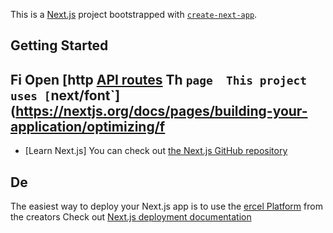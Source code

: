 This is a [Next.js](https://nextjs.org) project bootstrapped with [`create-next-app`](https://nextjs.org/docs/pages/api-reference/create-next-app).

## Getting Started
Fi
Open [http
[API routes](https://nextjs.org/docs/pages/building-your-application/routng/ap-routes)
Th `page 
This project uses [`next/font`](https://nextjs.org/docs/pages/building-your-application/optimizing/f
- 
- [Learn Next.js]
You can check out [the Next.js GitHub repository](https://github.com/vercel/next.js) 
## De
The easiest way to deploy your Next.js app is to use the [ercel Platform](https://vercel.com/new?utm_medium=default-template&filter=next.js&utm_source=create-next-app&utm_campaign=create-next-app-readme) from the creators 
Check out  [Next.js deployment documentation](https://nextjs.org/docs/pages/building-your-application/deploying) 
